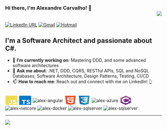 ### Hi there, I'm Alexandre Carvalho! 👋 <div align = 'right'>![](https://komarev.com/ghpvc/?username=carvalho2209&color=blue)</div>

[![LinkedIn URL](https://img.shields.io/badge/LinkedIn-Connect-blue?logo=linkedin&style=for-the-badge)](https://www.linkedin.com/in/alex-carvalho-b6604285/)
[![Gmail ](https://img.shields.io/badge/Gmail-Connect-red?logo=gmail&style=for-the-badge)](mailto:carvalho220980@gmail.com)
[![Hotmail ](https://img.shields.io/badge/hotmail-Connect-blue?logo=hotmail&style=for-the-badge)](mailto:carvalho2209@hotmail.com)

## **I'm a Software Architect and passionate about C#.**


- 🎯 **I’m currently working on**: Mastering DDD, and some advanced software architectures
- 💬 **Ask me about**: .NET, DDD, CQRS, RESTful APIs, SQL and NoSQL Databases, Software Architecture, Design Patterns, Testing, CI/CD
- 📫 **How to reach me**: Reach out and connect with me on LinkedIn! 👆

<div style="display: inline_block"><br>
  <img align="center" alt="alex-Js" height="30" width="40" src="https://raw.githubusercontent.com/devicons/devicon/master/icons/javascript/javascript-plain.svg">
  <img align="center" alt="alex-Ts" height="30" width="40" src="https://raw.githubusercontent.com/devicons/devicon/master/icons/typescript/typescript-plain.svg">
  <img align="center" alt="alex-angular" height="30" width="40" src="https://cdn.jsdelivr.net/gh/devicons/devicon@latest/icons/angularjs/angularjs-original.svg"">
  <img align="center" alt="alex-HTML" height="30" width="40" src="https://raw.githubusercontent.com/devicons/devicon/master/icons/html5/html5-original.svg">
  <img align="center" alt="alex-CSS" height="30" width="40" src="https://raw.githubusercontent.com/devicons/devicon/master/icons/css3/css3-original.svg">
  <img align="center" alt="alex-azure" height="30" width="40" <img src="https://cdn.jsdelivr.net/gh/devicons/devicon@latest/icons/azure/azure-original.svg">
  <img align="center" alt="alex-Csharp" height="30" width="40" src="https://raw.githubusercontent.com/devicons/devicon/master/icons/csharp/csharp-original.svg">
  <img align="center" alt="alex-netcore" height="30" width="40" src="https://cdn.jsdelivr.net/gh/devicons/devicon@latest/icons/dotnetcore/dotnetcore-original.svg">
  <img align="center" alt="alex-docker" height="30" width="40" src="https://cdn.jsdelivr.net/gh/devicons/devicon@latest/icons/docker/docker-original.svg">
  <img align="center" alt="alex-sqlserver" height="30" width="40" <img src="https://cdn.jsdelivr.net/gh/devicons/devicon@latest/icons/microsoftsqlserver/microsoftsqlserver-plain.svg">
  <img align="center" alt="alex-sqlserver" height="30" width="40" <img src="https://cdn.jsdelivr.net/gh/devicons/devicon@latest/icons/postgresql/postgresql-original.svg">
  
</div>
  

<hr/>

<a href="https://github.com/carvalho2209">
  <img src="https://github-readme-stats.vercel.app/api?username=carvalho2209&count_private=true&show_icons=true&hide=stars" />
</a>

